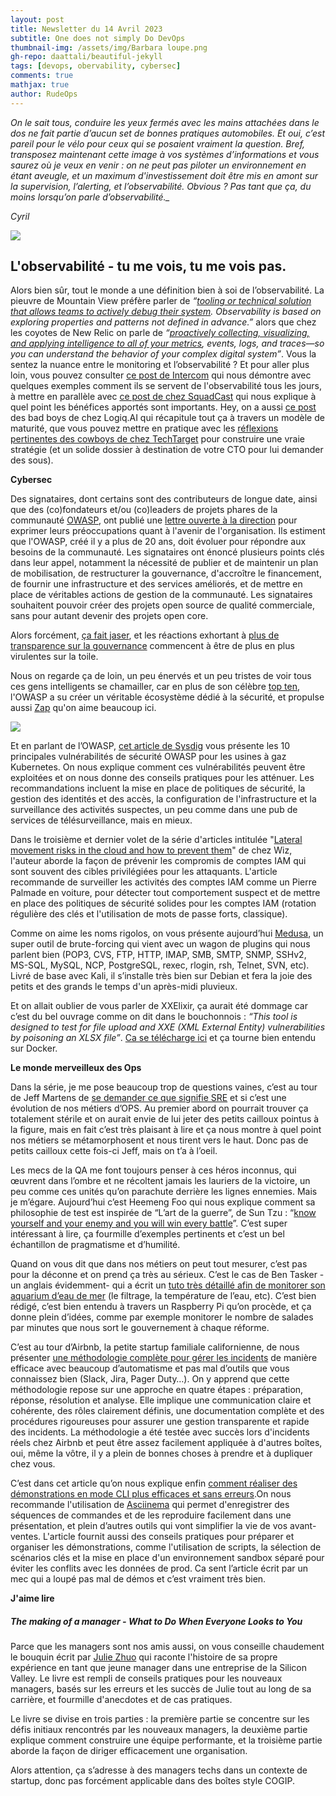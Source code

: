 ```yaml
---
layout: post
title: Newsletter du 14 Avril 2023
subtitle: One does not simply Do DevOps
thumbnail-img: /assets/img/Barbara loupe.png
gh-repo: daattali/beautiful-jekyll
tags: [devops, obervability, cybersec]
comments: true
mathjax: true
author: RudeOps
---
```



*On le sait tous, conduire les yeux fermés avec les mains attachées dans le dos ne fait partie d’aucun set de bonnes pratiques automobiles. Et oui, c’est pareil pour le vélo pour ceux qui se posaient vraiment la question. Bref, transposez maintenant cette image à vos systèmes d’informations et vous saurez où je veux en venir : on ne peut pas piloter un environnement en étant aveugle, et un maximum d'investissement doit être mis en amont sur la supervision, l’alerting, et l’observabilité. Obvious ? Pas tant que ça, du moins lorsqu’on parle d’observabilité._*

_Cyril_  

![](https://storage.mlcdn.com/account_image/325165/EoSM3Xm1AxBfqGef7rNqIi7pyxAyGTxJj06Rw5jF.png)

## L'observabilité - tu me vois, tu me vois pas.

Alors bien sûr, tout le monde a une définition bien à soi de l’observabilité. La pieuvre de Mountain View préfère parler de  _“[tooling or technical solution that allows teams to actively debug their system](https://cloud.google.com/architecture/devops/devops-measurement-monitoring-and-observability). Observability is based on exploring properties and patterns not defined in advance.”_  alors que chez les coyotes de New Relic on parle de  _“[proactively collecting, visualizing, and applying intelligence to all of your metrics](https://newrelic.com/blog/best-practices/what-is-observability), events, logs, and traces—so you can understand the behavior of your complex digital system”_. Vous la sentez la nuance entre le monitoring et l’observabilité ? Et pour aller plus loin, vous pouvez consulter  [ce post de Intercom](https://www.intercom.com/blog/engineering-observability/)  qui nous démontre avec quelques exemples comment ils se servent de l'observabilité tous les jours, à mettre en parallèle avec  [ce post de chez SquadCast](https://www.squadcast.com/blog/how-important-is-observability-for-sre)  qui nous explique à quel point les bénéfices apportés sont importants. Hey, on a aussi  [ce post](https://www.linkedin.com/pulse/5-stages-observability-maturity-model-logiq-ai/)  des bad boys de chez Logiq.AI qui récapitule tout ça à travers un modèle de maturité, que vous pouvez mettre en pratique avec les  [réflexions pertinentes des cowboys de chez TechTarget](https://www.techtarget.com/searchapparchitecture/tip/5-basic-strategies-for-distributed-systems-observability)  pour construire une vraie stratégie (et un solide dossier à destination de votre CTO pour lui demander des sous).  

**Cybersec**

Des signataires, dont certains sont des contributeurs de longue date, ainsi que des (co)fondateurs et/ou (co)leaders de projets phares de la communauté  [OWASP](https://owasp.org/), ont publié une  [lettre ouverte à la direction](https://github.com/owasp-change/owasp-change.github.io)  pour exprimer leurs préoccupations quant à l'avenir de l'organisation. Ils estiment que l'OWASP, créé il y a plus de 20 ans, doit évoluer pour répondre aux besoins de la communauté. Les signataires ont énoncé plusieurs points clés dans leur appel, notamment la nécessité de publier et de maintenir un plan de mobilisation, de restructurer la gouvernance, d'accroître le financement, de fournir une infrastructure et des services améliorés, et de mettre en place de véritables actions de gestion de la communauté. Les signataires souhaitent pouvoir créer des projets open source de qualité commerciale, sans pour autant devenir des projets open core.

Alors forcément,  [ça fait jaser](https://www.linkedin.com/pulse/deevolution-owasp-john-steven/), et les réactions exhortant à  [plus de transparence sur la gouvernance](https://www.darkreading.com/edge-articles/is-owasp-at-risk-of-irrelevance)  commencent à être de plus en plus virulentes sur la toile.

Nous on regarde ça de loin, un peu énervés et un peu tristes de voir tous ces gens intelligents se chamailler, car en plus de son célèbre  [top ten](https://owasp.org/Top10/fr/), l'OWASP a su créer un véritable écosystème dédié à la sécurité, et propulse aussi  [Zap](https://www.zaproxy.org/) qu'on aime beaucoup ici.

![](https://storage.mlcdn.com/account_image/325165/3YMNSIHlg60k8xuf6PGfU7xj0EXfMc0y4Y5JzfR8.png)

Et en parlant de l’OWASP,  [cet article de Sysdig](https://sysdig.com/blog/top-owasp-kubernetes/?utm_id=FAUN_Zeno366_Link_title)  vous présente les 10 principales vulnérabilités de sécurité OWASP pour les usines à gaz Kubernetes. On nous explique comment ces vulnérabilités peuvent être exploitées et on nous donne des conseils pratiques pour les atténuer. Les recommandations incluent la mise en place de politiques de sécurité, la gestion des identités et des accès, la configuration de l'infrastructure et la surveillance des activités suspectes, un peu comme dans une pub de services de télésurveillance, mais en mieux.  

Dans le troisième et dernier volet de la série d'articles intitulée "[Lateral movement risks in the cloud and how to prevent them](https://www.wiz.io/blog/lateral-movement-risks-in-the-cloud-and-how-to-prevent-them-part-3-from-compromis)" de chez Wiz, l'auteur aborde la façon de prévenir les compromis de comptes IAM qui sont souvent des cibles privilégiées pour les attaquants. L'article recommande de surveiller les activités des comptes IAM comme un Pierre Palmade en voiture, pour détecter tout comportement suspect et de mettre en place des politiques de sécurité solides pour les comptes IAM (rotation régulière des clés et l'utilisation de mots de passe forts, classique).

Comme on aime les noms rigolos, on vous présente aujourd’hui  [Medusa](https://en.kali.tools/?p=200), un super outil de brute-forcing qui vient avec un wagon de plugins qui nous parlent bien (POP3, CVS, FTP, HTTP, IMAP, SMB, SMTP, SNMP, SSHv2, MS-SQL, MySQL, NCP, PostgreSQL, rexec, rlogin, rsh, Telnet, SVN, etc). Livré de base avec Kali, il s’installe très bien sur Debian et fera la joie des petits et des grands le temps d'un après-midi pluvieux.

Et on allait oublier de vous parler de XXElixir, ça aurait été dommage car c’est du bel ouvrage comme on dit dans le bouchonnois :  _“This tool is designed to test for file upload and XXE (XML External Entity) vulnerabilities by poisoning an XLSX file”_.  [Ca se télécharge ici](https://github.com/kljunowsky/XXElixir)  et ça tourne bien entendu sur Docker.  

**Le monde merveilleux des Ops**

Dans la série, je me pose beaucoup trop de questions vaines, c’est au tour de Jeff Martens de  [se demander ce que signifie SRE](https://metrist.io/blog/is-sre-just-ops-with-a-new-name/)  et si c’est une évolution de nos métiers d’OPS. Au premier abord on pourrait trouver ça totalement stérile et on aurait envie de lui jeter des petits cailloux pointus à la figure, mais en fait c’est très plaisant à lire et ça nous montre à quel point nos métiers se métamorphosent et nous tirent vers le haut. Donc pas de petits cailloux cette fois-ci Jeff, mais on t’a à l’oeil.

Les mecs de la QA me font toujours penser à ces héros inconnus, qui œuvrent dans l’ombre et ne récoltent jamais les lauriers de la victoire, un peu comme ces unités qu’on parachute derrière les lignes ennemies. Mais je m’égare. Aujourd’hui c’est Heemeng Foo qui nous explique comment sa philosophie de test est inspirée de “L’art de la guerre”, de Sun Tzu : “[know yourself and your enemy and you will win every battle](https://heemeng.medium.com/sun-tzu-and-the-art-of-software-test-management-2279743b82f9)”. C’est super intéressant à lire, ça fourmille d’exemples pertinents et c’est un bel échantillon de pragmatisme et d’humilité.

Quand on vous dit que dans nos métiers on peut tout mesurer, c’est pas pour la déconne et on prend ça très au sérieux. C’est le cas de Ben Tasker -un anglais évidemment- qui a écrit un  [tuto très détaillé afin de monitorer son aquarium d’eau de mer](https://www.bentasker.co.uk/posts/blog/house-stuff/monitoring-a-fishtank-with-influxdb-and-g%20rafana.html)  (le filtrage, la température de l’eau, etc). C’est bien rédigé, c’est bien entendu à travers un Raspberry Pi qu’on procède, et ça donne plein d’idées, comme par exemple monitorer le nombre de salades par minutes que nous sort le gouvernement à chaque réforme.

C’est au tour d’Airbnb, la petite startup familiale californienne, de nous présenter  [une méthodologie complète pour gérer les incidents](https://medium.com/airbnb-engineering/incident-management-ae863dc5d47f)  de manière efficace avec beaucoup d’automatisme et pas mal d’outils que vous connaissez bien (Slack, Jira, Pager Duty…). On y apprend que cette méthodologie repose sur une approche en quatre étapes : préparation, réponse, résolution et analyse. Elle implique une communication claire et cohérente, des rôles clairement définis, une documentation complète et des procédures rigoureuses pour assurer une gestion transparente et rapide des incidents. La méthodologie a été testée avec succès lors d'incidents réels chez Airbnb et peut être assez facilement appliquée à d'autres boîtes, oui, même la vôtre, il y a plein de bonnes choses à prendre et à dupliquer chez vous.

C’est dans cet article qu’on nous explique enfin  [comment réaliser des démonstrations en mode CLI plus efficaces et sans erreurs](https://betterprogramming.pub/make-your-cli-demos-a-breeze-with-zero-stress-and-zero-mistakes-5e3f176d2fd3).On nous recommande l'utilisation de  [Asciinema](https://asciinema.org/) qui permet d'enregistrer des séquences de commandes et de les reproduire facilement dans une présentation, et plein d’autres outils qui vont simplifier la vie de vos avant-ventes. L'article fournit aussi des conseils pratiques pour préparer et organiser les démonstrations, comme l'utilisation de scripts, la sélection de scénarios clés et la mise en place d'un environnement sandbox séparé pour éviter les conflits avec les données de prod. Ca sent l’article écrit par un mec qui a loupé pas mal de démos et c’est vraiment très bien.

**J'aime lire**

##### The making of a manager - What to Do When Everyone Looks to You

Parce que les managers sont nos amis aussi, on vous conseille chaudement le bouquin écrit par  [Julie Zhuo](https://www.juliezhuo.com/book/manager.html) qui raconte l'histoire de sa propre expérience en tant que jeune manager dans une entreprise de la Silicon Valley. Le livre est rempli de conseils pratiques pour les nouveaux managers, basés sur les erreurs et les succès de Julie tout au long de sa carrière, et fourmille d'anecdotes et de cas pratiques.

Le livre se divise en trois parties : la première partie se concentre sur les défis initiaux rencontrés par les nouveaux managers, la deuxième partie explique comment construire une équipe performante, et la troisième partie aborde la façon de diriger efficacement une organisation.

Alors attention, ça s’adresse à des managers techs dans un contexte de startup, donc pas forcément applicable dans des boîtes style COGIP.